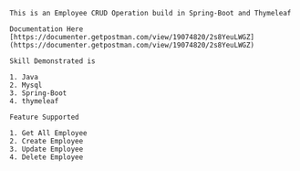     This is an Employee CRUD Operation build in Spring-Boot and Thymeleaf
    
    Documentation Here 
    [https://documenter.getpostman.com/view/19074820/2s8YeuLWGZ](https://documenter.getpostman.com/view/19074820/2s8YeuLWGZ)
    
    Skill Demonstrated is
    
    1. Java
    2. Mysql
    3. Spring-Boot
    4. thymeleaf
    
    Feature Supported
    
    1. Get All Employee
    2. Create Employee
    3. Update Employee
    4. Delete Employee
    

